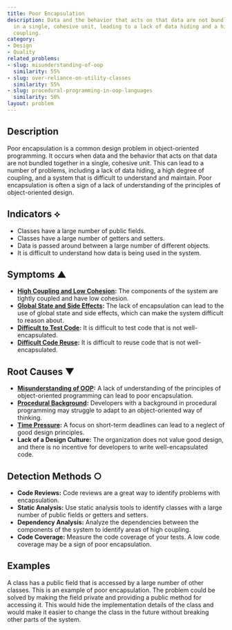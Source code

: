 ```yaml
---
title: Poor Encapsulation
description: Data and the behavior that acts on that data are not bundled together
  in a single, cohesive unit, leading to a lack of data hiding and a high degree of
  coupling.
category:
- Design
- Quality
related_problems:
- slug: misunderstanding-of-oop
  similarity: 55%
- slug: over-reliance-on-utility-classes
  similarity: 55%
- slug: procedural-programming-in-oop-languages
  similarity: 50%
layout: problem
---
```


## Description
Poor encapsulation is a common design problem in object-oriented programming. It occurs when data and the behavior that acts on that data are not bundled together in a single, cohesive unit. This can lead to a number of problems, including a lack of data hiding, a high degree of coupling, and a system that is difficult to understand and maintain. Poor encapsulation is often a sign of a lack of understanding of the principles of object-oriented design.

## Indicators ⟡
- Classes have a large number of public fields.
- Classes have a large number of getters and setters.
- Data is passed around between a large number of different objects.
- It is difficult to understand how data is being used in the system.

## Symptoms ▲
- **[High Coupling and Low Cohesion](high-coupling-low-cohesion.md):** The components of the system are tightly coupled and have low cohesion.
- **[Global State and Side Effects](global-state-and-side-effects.md):** The lack of encapsulation can lead to the use of global state and side effects, which can make the system difficult to reason about.
- **[Difficult to Test Code](difficult-to-test-code.md):** It is difficult to test code that is not well-encapsulated.
- **[Difficult Code Reuse](difficult-code-reuse.md):** It is difficult to reuse code that is not well-encapsulated.

## Root Causes ▼
- **[Misunderstanding of OOP](misunderstanding-of-oop.md):** A lack of understanding of the principles of object-oriented programming can lead to poor encapsulation.
- **[Procedural Background](procedural-background.md):** Developers with a background in procedural programming may struggle to adapt to an object-oriented way of thinking.
- **[Time Pressure](time-pressure.md):** A focus on short-term deadlines can lead to a neglect of good design principles.
- **Lack of a Design Culture:** The organization does not value good design, and there is no incentive for developers to write well-encapsulated code.

## Detection Methods ○
- **Code Reviews:** Code reviews are a great way to identify problems with encapsulation.
- **Static Analysis:** Use static analysis tools to identify classes with a large number of public fields or getters and setters.
- **Dependency Analysis:** Analyze the dependencies between the components of the system to identify areas of high coupling.
- **Code Coverage:** Measure the code coverage of your tests. A low code coverage may be a sign of poor encapsulation.

## Examples
A class has a public field that is accessed by a large number of other classes. This is an example of poor encapsulation. The problem could be solved by making the field private and providing a public method for accessing it. This would hide the implementation details of the class and would make it easier to change the class in the future without breaking other parts of the system.
